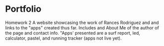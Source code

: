 # Portfolio
Homework 2
A website showcasing the work of Rances Rodriguez and and links to the "apps" created thus far.
Includes and About Me of the author of the page and contact info.
"Apps' presented are a surf report, led, calculator, pastel, and running tracker (apps not live yet).